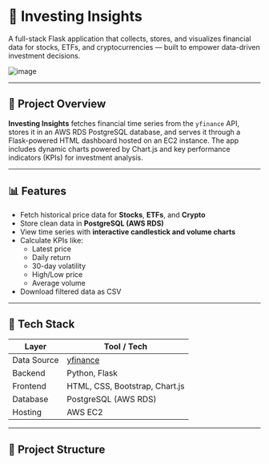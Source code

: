 # 💸 Investing Insights

A full-stack Flask application that collects, stores, and visualizes financial data for stocks, ETFs, and cryptocurrencies — built to empower data-driven investment decisions.

![image](https://github.com/user-attachments/assets/6e254268-6878-4e7a-b372-5fd006dddf79)



---

## 🚀 Project Overview

**Investing Insights** fetches financial time series from the `yfinance` API, stores it in an AWS RDS PostgreSQL database, and serves it through a Flask-powered HTML dashboard hosted on an EC2 instance. The app includes dynamic charts powered by Chart.js and key performance indicators (KPIs) for investment analysis.

---

## 📊 Features

- Fetch historical price data for **Stocks**, **ETFs**, and **Crypto**
- Store clean data in **PostgreSQL (AWS RDS)**
- View time series with **interactive candlestick and volume charts**
- Calculate KPIs like:
  - Latest price
  - Daily return
  - 30-day volatility
  - High/Low price
  - Average volume
- Download filtered data as CSV

---

## 🧩 Tech Stack

| Layer            | Tool / Tech                         |
|------------------|-------------------------------------|
| Data Source      | [yfinance](https://pypi.org/project/yfinance/) |
| Backend          | Python, Flask                       |
| Frontend         | HTML, CSS, Bootstrap, Chart.js      |
| Database         | PostgreSQL (AWS RDS)                |
| Hosting          | AWS EC2                             |

---

## 📂 Project Structure

